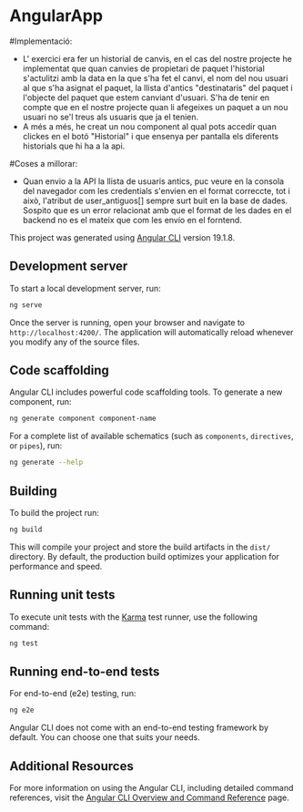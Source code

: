 # AngularApp
#Implementació:
- L' exercici era fer un historial de canvis, en el cas del nostre projecte he implementat que quan canvies de propietari de paquet l'historial s'actulitzi amb la data en la que s'ha fet el canvi, el nom del nou usuari al que s'ha asignat el paquet, la llista d'antics "destinataris" del paquet i l'objecte del paquet que estem canviant d'usuari. S'ha de tenir en compte que en el nostre projecte quan li afegeixes un paquet a un nou usuari no se'l treus als usuaris que ja el tenien.
- A més a més, he creat un nou component al qual pots accedir quan clickes en el botó "Historial" i que ensenya per pantalla els diferents historials que hi ha a la api.

#Coses a millorar:
- Quan envio a la API la llista de usuaris antics, puc veure en la consola del navegador com les credentials s'envien en el format correccte, tot i això, l'atribut de user_antiguos[] sempre surt buit en la base de dades. Sospito que es un error relacionat amb que el format de les dades en el backend no es el mateix que com les envío en el forntend.

   
This project was generated using [Angular CLI](https://github.com/angular/angular-cli) version 19.1.8.

## Development server

To start a local development server, run:

```bash
ng serve
```

Once the server is running, open your browser and navigate to `http://localhost:4200/`. The application will automatically reload whenever you modify any of the source files.

## Code scaffolding

Angular CLI includes powerful code scaffolding tools. To generate a new component, run:

```bash
ng generate component component-name
```

For a complete list of available schematics (such as `components`, `directives`, or `pipes`), run:

```bash
ng generate --help
```

## Building

To build the project run:

```bash
ng build
```

This will compile your project and store the build artifacts in the `dist/` directory. By default, the production build optimizes your application for performance and speed.

## Running unit tests

To execute unit tests with the [Karma](https://karma-runner.github.io) test runner, use the following command:

```bash
ng test
```

## Running end-to-end tests

For end-to-end (e2e) testing, run:

```bash
ng e2e
```

Angular CLI does not come with an end-to-end testing framework by default. You can choose one that suits your needs.

## Additional Resources

For more information on using the Angular CLI, including detailed command references, visit the [Angular CLI Overview and Command Reference](https://angular.dev/tools/cli) page.
